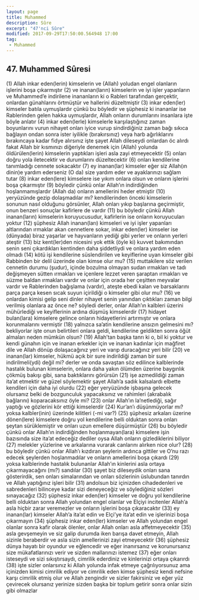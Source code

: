 ```yaml
---
layout: page
title: Muhammed
description: Sûre
excerpt: "47'nci Sûre"
modified: 2017-09-29T17:50:00.564948 17:00
tag: 
 - Muhammed
---
```


## 47. Muhammed Sûresi

(1) Allah inkar eden(lerin) kimselerin ve (Allah) yoludan engel olanların işlerini boşa çıkarmıştır
(2) ve inanan(ların) kimselerin ve iyi işler yapanların ve Muhammed’e indirilene inananların ki o Rableri tarafından gerçektir, onlardan günahlarını örtmüştür ve hallerini düzeltmiştir
(3) inkar eden(ler) kimseler batıla uymuşlardır çünkü bu böyledir ve şüphesiz ki inananlar ise Rablerinden gelen hakka uymuşlardır, Allah  onların durumlarını insanlara işte böyle anlatır
(4) inkar eden(lerle) kimselerle karşılaştığınız zaman boyunlarını vurun nihayet onları iyice vurup sindirdiğiniz zaman bağı sıkıca bağlayın ondan sonra ister iyilikle (bırakırsınız) veya harb ağırlıklarını bırakıncaya kadar fidye alırsınız işte şayet Allah dileseydi onlardan öc alırdı fakat Allah bir kısmınızı diğeriyle denemek için (Allah) yolunda öldürülen(lerin) kimselerin yaptıkları işleri asla zayi etmeyecektir
(5) onları doğru yola iletecektir ve durumlarını düzeltecektir
(6) onları kendilerine tanımladığı cennete sokacaktır
(7) ey inanan(lar) kimseler eğer siz Allah(ın dinin)e yardım ederseniz (O da) size yardım eder ve ayaklarınızı sağlam tutar
(8) inkar eden(lere) kimselere ise yıkım onlara olsun ve onların işlerini boşa çıkarmıştır
(9) böyledir çünkü onlar Allah’ın indirdiğinden hoşlanmamışlardır (Allah da) onların amellerini heder etmiştir
(10) yeryüzünde gezip dolaşmadılar mı? kendilerinden önceki kimselerin sonunun nasıl olduğunu görsünler, Allah onları yıkıp başlarına geçirmiştir, onun benzeri sonuçlar kafirlere de vardır
(11) bu böyledir çünkü Allah inanan(ların) kimselerin koruyucusudur, kafirlerin ise onların koruyucuları yoktur 
(12) şüphesiz Allah inanan(ları) kimseleri ve iyi işler yapanları altlarından ırmaklar akan cennetlere sokar, inkar eden(ler) kimseler ise (dünyada) biraz yaşarlar ve hayvanların yediği gibi yerler ve onların yerleri ateştir
(13) biz kent(ler)den nicesini yok ettik (öyle ki) kuvvet bakımından senin seni çıkardıkları kentinden daha şiddetliydi ve onlara yardım eden olmadı
(14) kötü işi kendilerine süslendirilen ve keyiflerine uyan kimseler gibi Rabbinden bir delil üzerinde olan kimse olur mu? 
(15) muttakilere söz verilen cennetin durumu (şudur), içinde bozulma olmayan sudan ırmakları ve tadı değişmeyen sütten ırmakları ve içenlere lezzet veren şaraptan ırmakları ve süzme baldan ırmakları vardır ve onlar için orada her çeşitten meyvalar vardır ve Rablerinden bağışlama (vardır), ateşte ebedi kalan ve barsaklarını parça parça kesen sıcak suyun içirildiği o kimseler gibi olur mu?
(16) ve onlardan kimisi gelip seni dinler nihayet senin yanından çıktıkları zaman bilgi verilmiş olanlara az önce ne? söyledi derler, onlar Allah’ın kalbleri üzerini mühürlediği ve keyiflerinin ardına düşmüş kimselerdir
(17) hidayet bulan(lara) kimselere gelince onların hidayetlerini artırmıştır ve onlara korunmalarını vermiştir
(18) yalnızca sa’atin kendilerine ansızın gelmesini mı? bekliyorlar  işte onun belirtileri onlara geldi, kendilerine geldikten sonra öğüt almaları neden mümkün olsun?
(19) Allah’tan başka tanrı ki o, bil ki yoktur ve kendi günahın için ve inanan erkekler için ve inanan kadınlar için mağfiret dile ve Allah dönüp dolaşacağınız yeri ve varıp duracağınız yeri bilir 
(20) ve inanan(lar) kimseler, hükmü açık bir sure indirildiği zaman bir sure indirilmeli(ydi) değil mi? derler ve onda savaştan söz edilince kalblerinde hastalık bulunan kimselerin, onlara daha yakın ölümden üzerine baygınlık çökmüş bakışı gibi, sana baktıklarını görürsün
(21) işe azmedildiği zaman ita’at etmektir ve güzel söylemektir şayet Allah’a sadık kalsalardı elbette kendileri için daha iyi olurdu
(22) eğer yeryüzünde işbaşına gelecek olursanız belki de bozgunculuk yapacaksınız ve rahimleri (akrabalık bağlarını) koparacaksınız öyle mi?
(23) onlar Allah’ın la’netlediği, sağır yaptığı ve gözlerini kör ettiği kimselerdir 
(24) Kur’an’ı düşünmüyorlar mı? yoksa kalbler(inin) üzerinde kilitleri (-mi var?)
(25) şüphesiz arkaları üzerine dönen(lere) kimselere doğru yol kendilerine belli olduktan sonra onları şeytan sürüklemiştir ve onları uzun emellere düşürmüştür
(26) bu böyledir çünkü onlar Allah’ın indirdiğinden hoşlanmayan(lara) kimselere işin bazısında size ita’at edeceğiz dediler oysa Allah onların gizlediklerini biliyor
(27) melekler yüzlerine ve arkalarına vurarak canlarını alırken nice olur?
(28) bu böyledir çünkü onlar Allah’ı kızdıran şeylerin ardınca gittiler ve O’nu razı edecek şeylerden hoşlanmadılar ve onların amellerini boşa çıkardı
(29) yoksa kalblerinde hastalık bulunanlar Allah’ın kinlerini asla ortaya çıkarmayacağını (mı?) sandılar 
(30) şayet biz dileseydik onları sana gösterirdik, sen onları simalarından ve onları sözlerinin üslubundan tanırdın ve Allah yaptığınız işleri bilir
(31) andolsun biz içinizden cihadedenleri ve sabredenleri bilinceye kadar sizi deneyeceğiz ve söylediğiniz sözleri sınayacağız 
(32) şüphesiz inkar eden(ler) kimseler ve doğru yol kendilerine belli olduktan sonra Allah yolundan engel olanlar ve Elçiyi incitenler Allah’a asla hiçbir zarar veremezler ve onların işlerini boşa çıkaracaktır
(33) ey inanan(lar) kimseler Allah’a ita’at edin ve Elçi’ye ita’at edin ve işlerinizi boşa çıkarmayın
(34) şüphesiz inkar eden(ler) kimseler ve Allah yolundan engel olanlar sonra kafir olarak ölenler, onlar Allah onları asla affetmeyecektir
(35) asla gevşemeyin ve siz galip durumda iken barışa davet etmeyin, Allah sizinle beraberdir ve asla sizin amellerinizi zayi etmeyecektir
(36) şüphesiz dünya hayatı bir oyundur ve eğlencedir ve eğer inanırsanız ve korunursanız size mükafatlarınızı verir ve sizden mallarınızı istemez
(37) eğer onları isteseydi ve sizi sıkıştırsaydı, cimrilik ederdiniz ve kinlerinizi ortaya çıkarırdı
(38) işte sizler onlarsınız ki Allah yolunda infak etmeye çağrılıyorsunuz ama içinizden kimisi cimrilik ediyor ve cimrilik eden kimse şüphesiz kendi nefsine karşı cimrilik etmiş olur ve Allah zengindir ve sizler fakirsiniz ve eğer yüz çevirecek olursanız yerinize sizden başka bir toplum  getirir sonra onlar sizin gibi olmazlar
